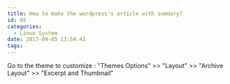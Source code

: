 ```yaml
---
title: How to make the wordpress's article with summary?
id: 85
categories:
  - Linux System
date: 2017-09-05 11:54:41
tags:
---
```


Go to the theme to customize : "Themes Options" &gt;&gt; "Layout" &gt;&gt; "Archive Layout" &gt;&gt; "Excerpt and Thumbnail"